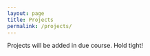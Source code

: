 ```yaml
---
layout: page
title: Projects
permalink: /projects/
---
```


Projects will be added in due course. Hold tight!